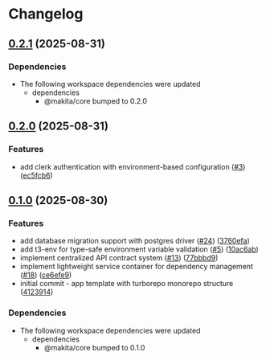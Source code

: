 # Changelog

## [0.2.1](https://github.com/uspark-hq/uspark/compare/web-v0.2.0...web-v0.2.1) (2025-08-31)


### Dependencies

* The following workspace dependencies were updated
  * dependencies
    * @makita/core bumped to 0.2.0

## [0.2.0](https://github.com/uspark-hq/uspark/compare/web-v0.1.0...web-v0.2.0) (2025-08-31)


### Features

* add clerk authentication with environment-based configuration ([#3](https://github.com/uspark-hq/uspark/issues/3)) ([ec5fcb6](https://github.com/uspark-hq/uspark/commit/ec5fcb607f9f9bc5de863a54705908f98402cd3a))

## [0.1.0](https://github.com/e7h4n/makita/compare/web-v0.0.1...web-v0.1.0) (2025-08-30)


### Features

* add database migration support with postgres driver ([#24](https://github.com/e7h4n/makita/issues/24)) ([3760efa](https://github.com/e7h4n/makita/commit/3760efae5a3cb47a6dfa56e13507dcddb58b92b6))
* add t3-env for type-safe environment variable validation ([#5](https://github.com/e7h4n/makita/issues/5)) ([10ac6ab](https://github.com/e7h4n/makita/commit/10ac6ab67e654b6fa8aeef8e6c63649f003f5656))
* implement centralized API contract system ([#13](https://github.com/e7h4n/makita/issues/13)) ([77bbbd9](https://github.com/e7h4n/makita/commit/77bbbd913b52341a7720e9bb711d889253d9681a))
* implement lightweight service container for dependency management ([#18](https://github.com/e7h4n/makita/issues/18)) ([ce6efe9](https://github.com/e7h4n/makita/commit/ce6efe9df914c0e2bc8de3ccc7a0af114a2b4037))
* initial commit - app template with turborepo monorepo structure ([4123914](https://github.com/e7h4n/makita/commit/41239143cdaea284f55a02c89fde348c2e3b53ff))


### Dependencies

* The following workspace dependencies were updated
  * dependencies
    * @makita/core bumped to 0.1.0

